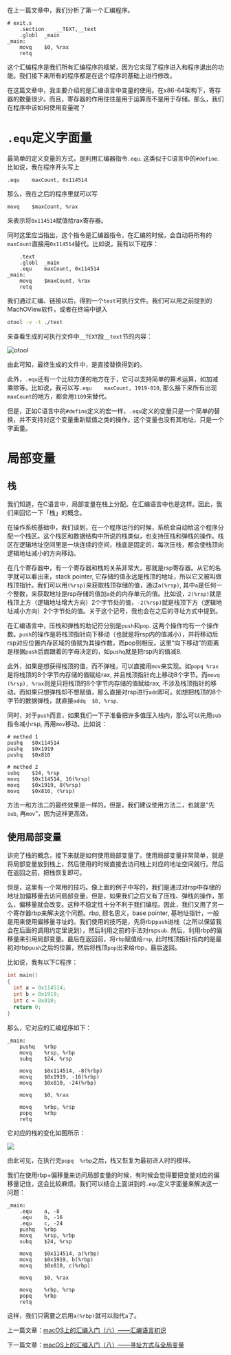 在上一篇文章中，我们分析了第一个汇编程序。

```assembly
# exit.s    
    .section    __TEXT,__text
    .globl  _main
_main:
    movq    $0, %rax
    retq
```

这个汇编程序是我们所有汇编程序的框架，因为它实现了程序进入和程序退出的功能。我们接下来所有的程序都是在这个程序的基础上进行修改。

在这篇文章中，我主要介绍的是汇编语言中变量的使用。在x86-64架构下，寄存器的数量很少。而且，寄存器的作用往往是用于运算而不是用于存储。那么，我们在程序中该如何使用变量呢？

# `.equ`定义字面量

最简单的定义变量的方式，是利用汇编器指令`.equ`. 这类似于C语言中的`#define`. 比如说，我在程序开头写上

```assembly
.equ	maxCount, 0x114514
```

那么，我在之后的程序里就可以写

```assembly
movq	$maxCount, %rax
```



来表示将`0x114514`赋值给rax寄存器。

同时这里应当指出，这个指令是汇编器指令，在汇编的时候，会自动将所有的`maxCount`直接用`0x114514`替代。比如说，我有以下程序：

```assembly
	.text
	.globl	_main
	.equ	maxCount, 0x114514
_main:
	movq	$maxCount, %rax
	retq
```

我们通过汇编、链接以后，得到一个`test`可执行文件。我们可以用之前提到的MachOView软件，或者在终端中键入

```bash
otool -v -t ./test
```

来查看生成的可执行文件中`__TEXT`段`__text`节的内容：

![otool](macOS上的汇编入门（七）——字面量与局部变量.assets/otool.png)

由此可知，最终生成的文件中，是直接替换得到的。

此外，`.equ`还有一个比较方便的地方在于，它可以支持简单的算术运算，如加减乘除等。比如说，我可以写`.equ	maxCount, 1919-810`, 那么接下来所有出现`maxCount`的地方，都会用`1109`来替代。

但是，正如C语言中的`#define`定义的宏一样，`.equ`定义的变量只是一个简单的替换，并不支持对这个变量重新赋值之类的操作。这个变量也没有其地址，只是一个字面量。

# 局部变量

## 栈

我们知道，在C语言中，局部变量在栈上分配。在汇编语言中也是这样。因此，我们来回忆一下「栈」的概念。

在操作系统基础中，我们谈到，在一个程序运行的时候，系统会自动给这个程序分配一个栈区。这个栈区和数据结构中所说的栈类似，也支持压栈和弹栈的操作。栈区在逻辑地址空间里是一块连续的空间，栈底是固定的，每次压栈，都会使栈顶向逻辑地址减小的方向移动。

在几个寄存器中，有一个寄存器和栈的关系非常大，那就是rsp寄存器。从它的名字就可以看出来，stack pointer, 它存储的值永远是栈顶的地址，所以它又被叫做栈顶指针。我们可以用`(%rsp)`来获取栈顶存储的值，通过`a(%rsp)`, 其中`a`是任何一个整数，来获取地址是rsp存储的值加`a`处的内存单元的值。比如说，`2(%rsp)`就是栈顶上方（逻辑地址增大方向）2个字节处的值，`-2(%rsp)`就是栈顶下方（逻辑地址减小方向）2个字节处的值。关于这个记号，我也会在之后的寻址方式中提到。

在汇编语言中，压栈和弹栈的助记符分别是`push`和`pop`. 这两个操作均有一个操作数。`push`的操作是将栈顶指针向下移动（也就是将rsp内的值减小），并将移动后rsp对应位置内存区域的值赋为其操作数，而pop则相反。这里“向下移动”的距离是根据`push`后面跟着的字母决定的，如`pushq`就是把rsp内的值减8.

此外，如果是想获得栈顶的值，而不弹栈，可以直接用`mov`来实现。如`popq	%rax`是将栈顶的8个字节内存储的值赋给rax, 并且栈顶指针向上移动8个字节。而`movq	(%rsp), %rax`则是只将栈顶的8个字节内存储的值赋给rax, 不涉及栈顶指针的移动。而如果只想弹栈却不想赋值，那么直接对rsp进行`add`即可。如想把栈顶的8个字节的数据弹栈，就直接`addq	$8, %rsp`.

同时，对于`push`而言，如果我们一下子准备把许多值压入栈内，那么可以先用`sub`指令减小rsp, 再用`mov`移动。比如说：

```assembly
# method 1
pushq	$0x114514
pushq	$0x1919
pushq	$0x810

# method 2
subq	$24, %rsp
movq	$0x114514, 16(%rsp)
movq	$0x1919, 8(%rsp)
movq	$0x810, (%rsp)
```

方法一和方法二的最终效果是一样的。但是，我们建议使用方法二，也就是“先`sub`, 再`mov`”，因为这样更高效。

## 使用局部变量

讲完了栈的概念，接下来就是如何使用局部变量了。使用局部变量非常简单，就是将局部变量放到栈上，然后使用的时候直接去访问栈上对应的地址空间就行。然后在返回之前，把栈恢复即可。

但是，这里有一个常用的技巧。像上面的例子中写的，我们是通过对rsp中存储的地址加偏移量去访问局部变量，但是，如果我们之后又有了压栈、弹栈的操作，那么，偏移量就会改变。这种不稳定性十分不利于我们编程。因此，我们又用了另一个寄存器rbp来解决这个问题。rbp, 顾名思义，base pointer, 基地址指针，一般是用来使用偏移量寻址的。我们使用的技巧是，先将rbp`push`进栈（之所以保留我会在后面的调用约定里说到），然后利用之前的手法对rsp`sub`. 然后，利用rbp的偏移量来引用局部变量。最后在返回前，将`rbp`赋值给`rsp`, 此时栈顶指针指向的是最初对rbp`push`之后的位置，然后将栈顶`pop`出来给rbp，最后返回。

比如说，我有以下C程序：

```c
int main()
{
  int a = 0x114514;
  int b = 0x1919;
  int c = 0x810;
  return 0;
}
```

那么，它对应的汇编程序如下：

```assembly
_main:
	pushq	%rbp
	movq	%rsp, %rbp
	subq	$24, %rsp
	
	movq	$0x114514, -8(%rbp)
	movq	$0x1919, -16(%rbp)
	movq	$0x810, -24(%rbp)
	
	movq	$0, %rax
	
	movq	%rbp, %rsp
	popq	%rbp
	retq
```

它对应的栈的变化如图所示：

![](macOS上的汇编入门（七）——字面量与局部变量.assets/stack.png)

由此可见，在执行完`popq	%rbp`之后，栈又恢复为最初进入时的模样。

我们在使用rbp+偏移量来访问局部变量的时候，有时候会觉得要把变量对应的偏移量记住，这会比较麻烦。我们可以结合上面讲到的`.equ`定义字面量来解决这一问题：

```assembly
_main:
	.equ	a, -8
	.equ	b, -16
	.equ	c, -24
	pushq	%rbp
	movq	%rsp, %rbp
	subq	$24, %rsp
	
	movq	$0x114514, a(%rbp)
	movq	$0x1919, b(%rbp)
	movq	$0x810, c(%rbp)
	
	movq	$0, %rax
	
	movq	%rbp, %rsp
	popq	%rbp
	retq
```

这样，我们只需要之后用`a(%rbp)`就可以指代`a`了。

上一篇文章：[macOS上的汇编入门（六）——汇编语言初识](macOS上的汇编入门（六）——汇编语言初识.md)

下一篇文章：[macOS上的汇编入门（八）——寻址方式与全局变量](macOS上的汇编入门（八）——寻址方式与全局变量.md)
